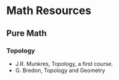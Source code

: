 # Math Resources

## Pure Math 

### Topology

- J.R. Munkres, Topology, a first course.
- G. Bredon, Topology and Geometry
